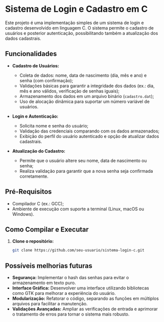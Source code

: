 # Sistema de Login e Cadastro em C

Este projeto é uma implementação simples de um sistema de login e cadastro desenvolvido em linguagem C. O sistema permite o cadastro de usuários e posterior autenticação, possibilitando também a atualização dos dados cadastrais.

## Funcionalidades

- **Cadastro de Usuários:**
  - Coleta de dados: nome, data de nascimento (dia, mês e ano) e senha (com confirmação);
  - Validações básicas para garantir a integridade dos dados (ex.: dia, mês e ano válidos, verificação de senhas iguais);
  - Armazenamento dos dados em um arquivo binário (`cadastro.dat`);
  - Uso de alocação dinâmica para suportar um número variável de usuários.

- **Login e Autenticação:**
  - Solicita nome e senha do usuário;
  - Validação das credenciais comparando com os dados armazenados;
  - Exibição do perfil do usuário autenticado e opção de atualizar dados cadastrais.

- **Atualização do Cadastro:**
  - Permite que o usuário altere seu nome, data de nascimento ou senha;
  - Realiza validação para garantir que a nova senha seja confirmada corretamente.

## Pré-Requisitos

- Compilador C (ex.: GCC);
- Ambiente de execução com suporte a terminal (Linux, macOS ou Windows).

## Como Compilar e Executar

1. **Clone o repositório:**

   ```bash
   git clone https://github.com/seu-usuario/sistema-login-c.git

## Possíveis melhorias futuras

- **Segurança:** Implementar o hash das senhas para evitar o armazenamento em texto puro.
- **Interface Gráfica:** Desenvolver uma interface utilizando bibliotecas como GTK para melhorar a experiência do usuário.
- **Modularização:** Refatorar o código, separando as funções em múltiplos arquivos para facilitar a manutenção.
- **Validações Avançadas:** Ampliar as verificações de entrada e aprimorar o tratamento de erros para tornar o sistema mais robusto.

